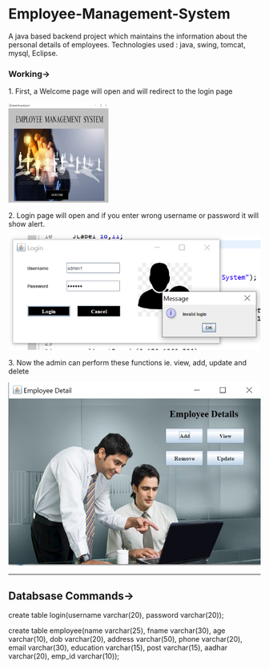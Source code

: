 # Employee-Management-System
A java based backend project which maintains the information about the personal details of employees.
Technologies used : java, swing, tomcat, mysql, Eclipse.

<body>
 <h3>Working-></h3>
 <p>1. First, a Welcome page will open and will redirect to the login page</p>
 <img src="screenshots/login_page.png" height="200px;" width="200px;"></img>
 <br>
 <p>2. Login page will open and if you enter wrong username or password it will show alert.</p>
 <img src="screenshots/invalid.png"></img>
 <br>
 <p>3. Now the admin can perform these functions ie. view, add, update and delete</p>
 <img src="screenshots/details.png"></img>
 </body>
<br>
<hr>

<h2>Databsase Commands-></h2>
create table login(username varchar(20), password varchar(20));

create table employee(name varchar(25), fname varchar(30), age varchar(10), dob varchar(20), address varchar(50), phone varchar(20), email varchar(30), education varchar(15), post varchar(15), aadhar varchar(20), emp_id varchar(10));
